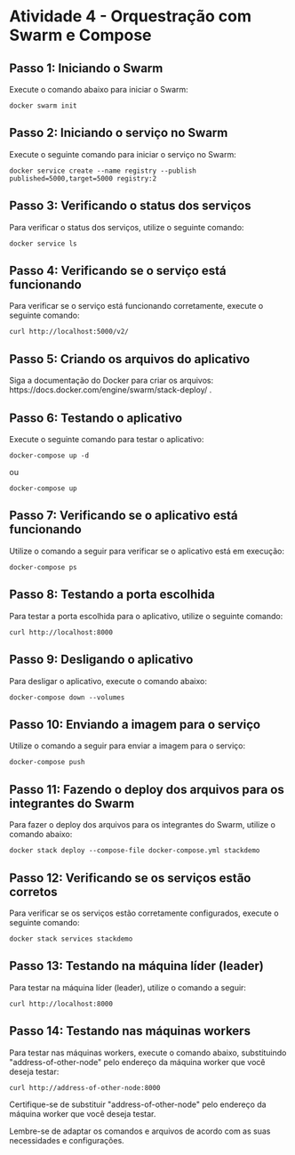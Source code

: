 <h1>Atividade 4 - Orquestração com Swarm e Compose</h1>

<h2>Passo 1: Iniciando o Swarm</h2>

<p>Execute o comando abaixo para iniciar o Swarm:</p>

<pre><code>docker swarm init</code></pre>

<h2>Passo 2: Iniciando o serviço no Swarm</h2>

<p>Execute o seguinte comando para iniciar o serviço no Swarm:</p>

<pre><code>docker service create --name registry --publish published=5000,target=5000 registry:2</code></pre>

<h2>Passo 3: Verificando o status dos serviços</h2>

<p>Para verificar o status dos serviços, utilize o seguinte comando:</p>

<pre><code>docker service ls</code></pre>

<h2>Passo 4: Verificando se o serviço está funcionando</h2>

<p>Para verificar se o serviço está funcionando corretamente, execute o seguinte comando:</p>

<pre><code>curl http://localhost:5000/v2/</code></pre>

<h2>Passo 5: Criando os arquivos do aplicativo</h2>

<p>Siga a documentação do Docker para criar os arquivos: https://docs.docker.com/engine/swarm/stack-deploy/ .</p>

<h2>Passo 6: Testando o aplicativo</h2>

<p>Execute o seguinte comando para testar o aplicativo:</p>

<pre><code>docker-compose up -d</code></pre>

<p>ou</p>

<pre><code>docker-compose up</code></pre>

<h2>Passo 7: Verificando se o aplicativo está funcionando</h2>

<p>Utilize o comando a seguir para verificar se o aplicativo está em execução:</p>

<pre><code>docker-compose ps</code></pre>

<h2>Passo 8: Testando a porta escolhida</h2>

<p>Para testar a porta escolhida para o aplicativo, utilize o seguinte comando:</p>

<pre><code>curl http://localhost:8000</code></pre>

<h2>Passo 9: Desligando o aplicativo</h2>

<p>Para desligar o aplicativo, execute o comando abaixo:</p>

<pre><code>docker-compose down --volumes</code></pre>

<h2>Passo 10: Enviando a imagem para o serviço</h2>

<p>Utilize o comando a seguir para enviar a imagem para o serviço:</p>

<pre><code>docker-compose push</code></pre>

<h2>Passo 11: Fazendo o deploy dos arquivos para os integrantes do Swarm</h2>

<p>Para fazer o deploy dos arquivos para os integrantes do Swarm, utilize o comando abaixo:</p>

<pre><code>docker stack deploy --compose-file docker-compose.yml stackdemo</code></pre>

<h2>Passo 12: Verificando se os serviços estão corretos</h2>

<p>Para verificar se os serviços estão corretamente configurados, execute o seguinte comando:</p>

<pre><code>docker stack services stackdemo</code></pre>

<h2>Passo 13: Testando na máquina líder (leader)</h2>

<p>Para testar na máquina líder (leader), utilize o comando a seguir:</p>

<pre><code>curl http://localhost:8000</code></pre>

<h2>Passo 14: Testando nas máquinas workers</h2>

<p>Para testar nas máquinas workers, execute o comando abaixo, substituindo "address-of-other-node" pelo endereço da máquina worker que você deseja testar:</p>

<pre><code>curl http://address-of-other-node:8000</code></pre>

<p>Certifique-se de substituir "address-of-other-node" pelo endereço da máquina worker que você deseja testar.</p>

<p>Lembre-se de adaptar os comandos e arquivos de acordo com as suas necessidades e configurações.</p>
